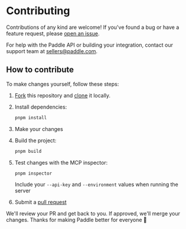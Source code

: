 # Contributing

Contributions of any kind are welcome! If you've found a bug or have a feature request, please [open an issue](/issues).

For help with the Paddle API or building your integration, contact our support team at [sellers@paddle.com](mailto:sellers@paddle.com).

## How to contribute

To make changes yourself, follow these steps:

1. [Fork](https://help.github.com/articles/fork-a-repo/) this repository and [clone](https://help.github.com/articles/cloning-a-repository/) it locally.

2. Install dependencies:

   ```bash
   pnpm install
   ```

3. Make your changes

4. Build the project:

   ```bash
   pnpm build
   ```

5. Test changes with the MCP inspector:

   ```bash
   pnpm inspector
   ```

   Include your `--api-key` and `--environment` values when running the server

6. Submit a [pull request](https://help.github.com/articles/creating-a-pull-request-from-a-fork/)

We'll review your PR and get back to you. If approved, we'll merge your changes. Thanks for making Paddle better for everyone 💛
